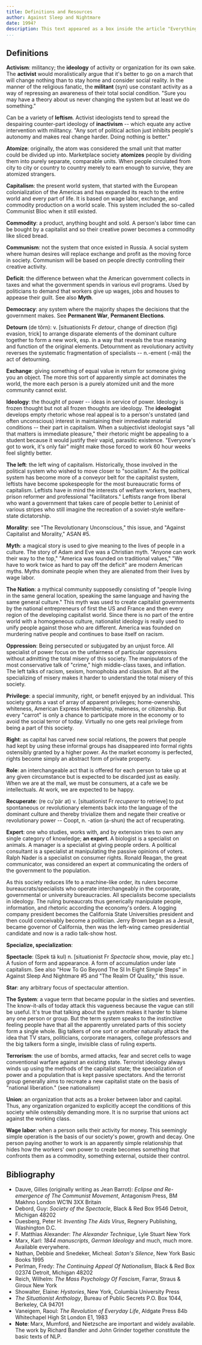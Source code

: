 ```yaml
---
title: Definitions and Resources
author: Against Sleep and Nightmare
date: 1994?
description: This text appeared as a box inside the article "Everything is True and Nothing is Permitted" in Against Sleep and Nightmare 6 (2000?), but mirrors almost exactly "Definitions and Resources" from Against Sleep and Nightmare 5 (1994?), both of which are available at <http://www.againstsleepandnightmare.net/ASAN/welcome.html>
...
```


## Definitions

**Activism**: militancy; the **ideology** of activity or organization for its own sake. The **activist** would moralistically argue that it's better to go on a march that will change nothing than to stay home and consider social reality. In the manner of the religious fanatic, the **militant** (syn) use constant activity as a way of repressing an awareness of their total social condition. "Sure you may have a theory about us never changing the system but at least we do something."

Can be a variety of **leftism**. Activist ideologists tend to spread the despairing counter-part ideology of **inactivism** -- which equate any active intervention with militancy. "Any sort of political action just inhibits people's autonomy and makes real change harder. Doing nothing is better."

**Atomize**: originally, the atom was considered the small unit that matter could be divided up into. Marketplace society **atomizes** people by dividing them into purely separate, comparable units. When people circulated from city to city or country to country merely to earn enough to survive, they are atomized strangers.

**Capitalism**: the present world system, that started with the European colonialization of the Americas and has expanded its reach to the entire world and every part of life. It is based on wage labor, exchange, and commodity production on a world scale. This system included the so-called Communist Bloc when it still existed.

**Commodity**: a product, anything bought and sold. A person's labor time can be bought by a capitalist and so their creative power becomes a commodity like sliced bread.

**Communism**: not the system that once existed in Russia. A social system where human desires will replace exchange and profit as the moving force in society. Communism will be based on people directly controlling their creative activity.

**Deficit**: the difference between what the American government collects in taxes and what the government spends in various evil programs. Used by politicians to demand that workers give up wages, jobs and houses to appease their guilt. See also **Myth**.

**Democracy**: any system where the majority shapes the decisions that the government makes. See **Permanent War**, **Permanent Elections**.

**Detourn** (de tôrn): v. [situationists Fr _detour_, change of direction (fig) evasion, trick] to arrange disparate elements of the dominant culture together to form a new work, esp. in a way that reveals the true meaning and function of the original elements. Detournment as revolutionary activity reverses the systematic fragmentation of specialists -- n.-ement (-mä) the act of detourning.

**Exchange**: giving something of equal value in return for someone giving you an object. The more this sort of apparently simple act dominates the world, the more each person is a purely atomized unit and the more community cannot exist.

**Ideology**: the thought of power -- ideas in service of power. Ideology is frozen thought but not all frozen thoughts are ideology. The **ideologist** develops empty rhetoric whose real appeal is to a person's unstated (and often unconscious) interest in maintaining their immediate material conditions -- their part in capitalism. When a subjectivist ideologist says "all that matters is immediate pleasure," their rhetoric might be appealing to a student because it would justify their vapid, parasitic existence. "Everyone's got to work, it's only fair" might make those forced to work 60 hour weeks feel slightly better.

**The left**: the left wing of capitalism. Historically, those involved in the political system who wished to move closer to "socialism." As the political system has become more of a conveyor belt for the capitalist system, leftists have become spokespeople for the most bureaucratic forms of capitalism. Leftists have in mind the interests of welfare workers, teachers, prison reformer and professional "facilitators." Leftists range from liberal who want a government that takes care of people better to Leninist of various stripes who still imagine the recreation of a soviet-style welfare-state dictatorship.

**Morality**: see "The Revolutionary Unconscious," this issue, and "Against Capitalist and Morality," ASAN #5.

**Myth**: a magical story is used to give meaning to the lives of people in a culture. The story of Adam and Eve was a Christian myth. "Anyone can work their way to the top," "America was founded on traditional values," "We have to work twice as hard to pay off the deficit" are modern American myths. Myths dominate people when they are alienated from their lives by wage labor.

**The Nation**: a mythical community supposedly consisting of "people living in the same general location, speaking the same language and having the same general culture." This myth was used to create capitalist governments by the national entrepreneurs of first the US and France and then every region of the developing capitalist world. Since there is no part of the entire world with a homogeneous culture, nationalist ideology is really used to unify people against those who are different. America was founded on murdering native people and continues to base itself on racism.

**Oppression**: Being persecuted or subjugated by an unjust force. All specialist of power focus on the unfairness of particular oppressions without admitting the total misery of this society. The manipulators of the most conservative talk of "crime," high middle-class taxes, and inflation. The left talks of racism, sexism, homophobia and classism. But all the specializing of misery makes it harder to understand the total misery of this society.

**Privilege**: a special immunity, right, or benefit enjoyed by an individual. This society grants a vast of array of apparent privileges; home-ownership, whiteness, American Express Membership, maleness, or citizenship. But every "carrot" is only a chance to participate more in the economy or to avoid the social terror of today. Virtually no one gets real privilege from being a part of this society.

**Right**: as capital has carved new social relations, the powers that people had kept by using these informal groups has disappeared into formal rights ostensibly granted by a higher power. As the market economy is perfected, rights become simply an abstract form of private property.

**Role**: an interchangeable act that is offered for each person to take up at any given circumstance but is expected to be discarded just as easily. When we are at the mall, we must be consumers, at a cafe we be intellectuals. At work, we are expected to be happy.

**Recuperate**: (re cu'pär at) v. [situationist Fr _recuperer_ to retrieve] to put spontaneous or revolutionary elements back into the language of the dominant culture and thereby trivialize them and negate their creative or revolutionary power -- Coopt, n. -ation (a-shun) the act of recuperating.

**Expert**: one who studies, works with, and by extension tries to own any single category of knowledge; **an expert**. A biologist is a specialist on animals. A manager is a specialist at giving people orders. A political consultant is a specialist at manipulating the passive opinions of voters. Ralph Nader is a specialist on consumer rights. Ronald Reagan, the great communicator, was considered an expert at communicating the orders of the government to the population.

As this society reduces life to a machine-like order, its rulers become bureaucrats/specialists who operate interchangeably in the corporate, governmental or university bureaucracies. All specialists become specialists in ideology. The ruling bureaucrats thus generically manipulate people, information, and rhetoric according the economy's orders. A logging company president becomes the California State Universities president and then could conceivably become a politician. Jerry Brown began as a Jesuit, became governor of California, then was the left-wing cameo presidential candidate and now is a radio talk-show host.

**Specialize, specialization**:

**Spectacle**: (Spek tä kul) n. [situationist Fr _Spectacle_ show, movie, play etc.] A fusion of form and appearance. A form of accumulation under late capitalism. See also "How To Go Beyond The SI In Eight Simple Steps" in Against Sleep And Nightmare #5 and "The Realm Of Quality," this issue.

**Star**: any arbitrary focus of spectacular attention.

**The System**: a vague term that became popular in the sixties and seventies. The know-it-alls of today attack this vagueness because the vague can still be useful. It's true that talking about the system makes it harder to blame any one person or group. But the term system speaks to the instinctive feeling people have that all the apparently unrelated parts of this society form a single whole. Big talkers of one sort or another naturally attack the idea that TV stars, politicians, corporate managers, college professors and the big talkers form a single, invisible class of ruling experts.

**Terrorism**: the use of bombs, armed attacks, fear and secret cells to wage conventional warfare against an existing state. Terrorist ideology always winds up using the methods of the capitalist state; the specialization of power and a population that is kept passive spectators. And the terrorist group generally aims to recreate a new capitalist state on the basis of "national liberation." (see nationalism)

**Union**: an organization that acts as a broker between labor and capital. Thus, any organization organized to explicitly accept the conditions of this society while ostensibly demanding more. It is no surprise that unions act against the working class.

**Wage labor**: when a person sells their activity for money. This seemingly simple operation is the basis of our society's power, growth and decay. One person paying another to work is an apparently simple relationship that hides how the workers' own power to create becomes something that confronts them as a commodity, something external, outside their control.

## Bibliography

* Dauve, Gilles (originally writing as Jean Barrot): _Eclipse and Re-emergence of The Communist Movement_, Antagonism Press, BM Makhno London WC1N 3XX Britain
* Debord, Guy: _Society of the Spectacle_, Black & Red Box 9546 Detroit, Michigan 48202
* Duesberg, Peter H: _Inventing The Aids Virus_, Regnery Publishing, Washington D.C.
* F. Matthias Alexander: _The Alexander Technique_, Lyle Stuart New York
* Marx, Karl: _1844 manuscripts_, _German Ideology_ and much, much more. Available everywhere.
* Nathan, Debbie and Snedeker, Micheal: _Satan's Silence_, New York Basic Books 1995
* Perlman, Fredy: _The Continuing Appeal Of Nationalism_, Black & Red Box 02374 Detroit, Michigan 48202
* Reich, Wilhelm: _The Mass Psychology Of Fascism_, Farrar, Straus & Giroux New York
* Showalter, Elaine: _Hystories_, New York, Columbia University Press
* _The Situationist Anthology_, Bureau of Public Secrets P.O. Box 1044, Berkeley, CA 94701
* Vaneigem, Raoul: _The Revolution of Everyday Life_, Aldgate Press 84b Whitechapel High St London E1, 1983
* **Note**: Marx, Mumford, and Nietzsche are important and widely available. The work by Richard Bandler and John Grinder together constitute the basic texts of NLP.


